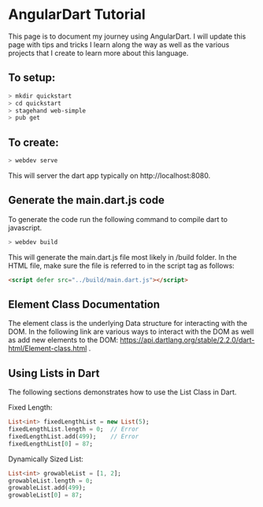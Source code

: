 # AngularDart Tutorial 

This page is to document my journey using AngularDart. I will update this page with tips and tricks I learn along the way as well as the various projects that I create to learn more about this language.

## To setup: 
```bash
> mkdir quickstart
> cd quickstart
> stagehand web-simple
> pub get
```

## To create: 
```bash
> webdev serve
```
This will server the dart app typically on http://localhost:8080.


## Generate the main.dart.js code
To generate the code run the following command to compile dart to javascript.
```bash
> webdev build
```

This will generate the main.dart.js file most likely in /build folder. In the HTML file, make sure the file is referred to in the script tag as follows:
```html
<script defer src="../build/main.dart.js"></script>
```

## Element Class Documentation
The element class is the underlying Data structure for interacting with the DOM. In the following link are various ways to interact with the DOM as well as add new elements to the DOM: https://api.dartlang.org/stable/2.2.0/dart-html/Element-class.html .

## Using Lists in Dart
The following sections demonstrates how to use the List Class in Dart.

Fixed Length:
```dart
List<int> fixedLengthList = new List(5);
fixedLengthList.length = 0;  // Error
fixedLengthList.add(499);    // Error
fixedLengthList[0] = 87;
```

Dynamically Sized List:
```dart
List<int> growableList = [1, 2];
growableList.length = 0;
growableList.add(499);
growableList[0] = 87;
```